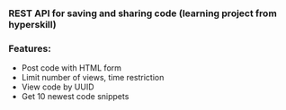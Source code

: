 ### REST API for saving and sharing code (learning project from hyperskill)

### Features:
  * Post code with HTML form
  * Limit number of views, time restriction
  * View code by UUID 
  * Get 10 newest code snippets